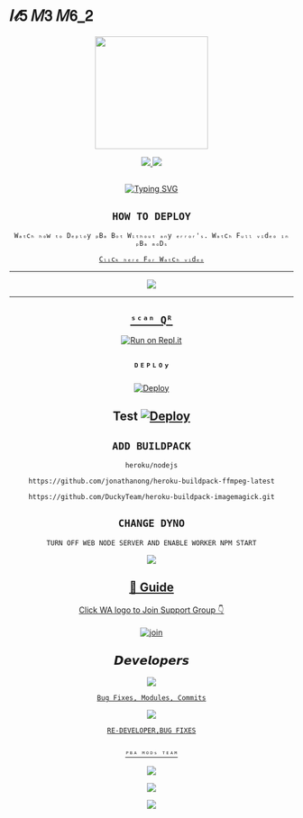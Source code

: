 # 𝐼𝓉𝟧 𝑀𝟥 𝑀𝟨_𝟤

<div align="center">
  <img border-radius: 15px src="https://i.imgur.com/F5zhbpM.jpg" width="200" height="200"/>

<p align="center">
  <a href="https://instagram.com/17_2_m3_m6_2"><img src="https://img.shields.io/badge/Instagram-E4405F?style=for-the-badge&logo=instagram&logoColor=white"/> 
  <a href="https://wa.me/50378165999"><img src="https://img.shields.io/badge/WhatsApp-25D366?style=for-the-badge&logo=whatsapp&logoColor=white" />
</p>

## <!-- Typing SVG -->
<p align="center">
    <a href="https://github.com/Fadilzain">
        <img
        src="https://readme-typing-svg.herokuapp.com?size=30&width=800&lines=ᴾᴮᴬ+ᴮᵒᵀ+𝙸𝚜+A+𝙼𝙾𝚍𝚒𝚏𝚒𝚎𝚍+𝚅𝚎𝚛𝚜𝚒𝚘𝚗+𝙾𝚏;Wizard+Ser+By+Ajmal;We+Have+Cloned+The+Project+And+Added;Some+More+Things."
            alt="Typing SVG"
        />
    </a>
</p>

## ```HOW TO DEPLOY```
`Wₐₜcₕ ₕₒw ₜₒ Dₑₚₗₒy ₚBₐ Bₒₜ Wᵢₜₕₒᵤₜ ₐₙy ₑᵣᵣₒᵣ'ₛ. Wₐₜcₕ Fᵤₗₗ ᵥᵢdₑₒ ᵢₙ ₚBₐ ₘₒDₛ`

[`Cₗᵢcₖ ₕₑᵣₑ Fₒᵣ Wₐₜcₕ ᵥᵢdₑₒ`](https://youtube.com/channel/UCxkxhbcHQb2B8JH3j-UVArQ)

----------

<p align="center">
  <a href="https://www.youtube.com/channel/UCxkxhbcHQb2B8JH3j-UVArQ/videos"><img src="https://i.imgur.com/k5sWcq0.jpg" />
</p>

-------


## `ˢᶜᵃⁿ Qᴿ`

[![Run on Repl.it](https://repl.it/badge/github/quiec/whatsAlfa)](https://replit.com/@I4MBetAZ/pbabot?v=1)

## `ᴰᴱᴾᴸᴼʸ`

[![Deploy](https://www.herokucdn.com/deploy/button.svg)](https://dashboard.heroku.com/new-app) 

Test
[![Deploy](https://www.herokucdn.com/deploy/button.svg)](https://heroku.com/deploy?template=https://github.com/I4MBetAZ/PBA-BoT-V1) 
----------


## `ADD BUILDPACK`

```
heroku/nodejs
```
```
https://github.com/jonathanong/heroku-buildpack-ffmpeg-latest
```
```
https://github.com/DuckyTeam/heroku-buildpack-imagemagick.git
```

## `CHANGE DYNO`

`TURN OFF WEB NODE SERVER AND ENABLE WORKER NPM START`

<p align="center">
  <a href="https://github.com/I4MBetAZ/PBA-BoT-V1"><img src="https://i.imgur.com/X8SNXXz.jpeg" />
</p>

## 📢 Guide
Click WA logo to Join Support Group 👇
    <br>
<br>
  [![join](https://github.com/Alien-alfa/PublicBot/blob/main/wlogo.svg.png)](https://chat.whatsapp.com/D3fhKLgNybo7RP4TEKgrFc)
  <div align="center">


## 𝘿𝙚𝙫𝙚𝙡𝙤𝙥𝙚𝙧𝙨
  <p align="center">
  <a href="https://github.com/alien-alfa"><img src="https://i.imgur.com/TTc6d2r.jpg" />
     
 
    
    Bug Fixes, Modules, Commits
    
 
      
  <a href="https://github.com/I4MBetAZ"><img src="https://i.imgur.com/DFnPlsK.jpg" />
    
    
    RE-DEVELOPER,BUG FIXES
    
    
    ᴾᴮᴬ ᴹᴼᴰˢ ᵀᴱᴬᴹ
    
    
   <a href="https://youtube.com/channel/UCxkxhbcHQb2B8JH3j-UVArQ"><img src="https://i.imgur.com/86GzhOq.jpg" />
     </P>
    
    
   <p align="center">
        
   <a href="https://youtube.com/channel/UCxkxhbcHQb2B8JH3j-UVArQ"><img src="https://i.imgur.com/HwfYo9C.jpg" />
             
 <a href="https://www.youtube.com/channel/UCuCOXMDn89w_qK720mFZteA"><img src="https://i.imgur.com/Y4Grt4u.jpg" />
   
  </div

